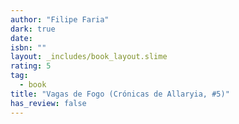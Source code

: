 ```yaml
---
author: "Filipe Faria"
dark: true
date: 
isbn: ""
layout: _includes/book_layout.slime
rating: 5
tag:
  - book
title: "Vagas de Fogo (Crónicas de Allaryia, #5)"
has_review: false
---
```



